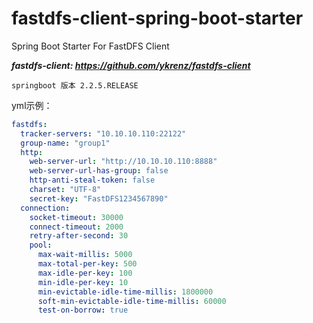 # fastdfs-client-spring-boot-starter
Spring Boot Starter For FastDFS Client

***fastdfs-client: https://github.com/ykrenz/fastdfs-client***

```
springboot 版本 2.2.5.RELEASE
```

yml示例：

```yml
fastdfs:
  tracker-servers: "10.10.10.110:22122"
  group-name: "group1"
  http:
    web-server-url: "http://10.10.10.110:8888"
    web-server-url-has-group: false
    http-anti-steal-token: false
    charset: "UTF-8"
    secret-key: "FastDFS1234567890"
  connection:
    socket-timeout: 30000
    connect-timeout: 2000
    retry-after-second: 30
    pool:
      max-wait-millis: 5000
      max-total-per-key: 500
      max-idle-per-key: 100
      min-idle-per-key: 10
      min-evictable-idle-time-millis: 1800000
      soft-min-evictable-idle-time-millis: 60000
      test-on-borrow: true
```